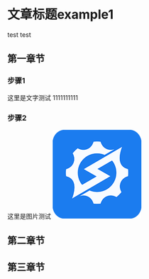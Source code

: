 # 文章标题example1
test test

## 第一章节
### 步骤1
这里是文字测试
1111111111

### 步骤2
这里是图片测试
![](resource/img/bk_sops.png)

## 第二章节


## 第三章节

